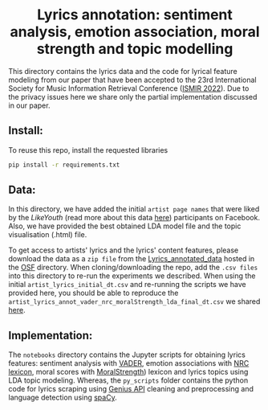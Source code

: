 <h1 align="center">Lyrics annotation: sentiment analysis, emotion association, moral strength and topic modelling</h1>
<div align="center">
</div>

This directory contains the lyrics data and the code for lyrical feature modeling from our paper that have been accepted to the 23rd International Society
for Music Information Retrieval Conference ([ISMIR 2022](https://ismir2022.ismir.net/)).
Due to the privacy issues here we share only the partial implementation discussed in our paper. 

## Install:

To reuse this repo, install the requested libraries  
```bash
pip install -r requirements.txt
```
## Data:
In this directory, we have added the initial `artist page names` that were liked by the _LikeYouth_ (read more about this data [here](https://www.isi.it/media/255)) participants on Facebook.  Also, we have provided the best obtained LDA model file and the topic visualisation (.html) file. 

To get access to artists' lyrics and the lyrics' content features, please download the data as a `zip file` from the [Lyrics_annotated_data](https://osf.io/kftqr/files/osfstorage) hosted in the [OSF](https://osf.io/kftqr/files/osfstorage) directory. When cloning/downloading the repo, add the `.csv files` into this directory to re-run the experiments we described. When using the initial `artist_lyrics_initial_dt.csv` and re-running the scripts we have provided here, you should be able to reproduce the `artist_lyrics_annot_vader_nrc_moralStrength_lda_final_dt.csv` we shared [here](https://osf.io/kftqr/files/osfstorage).

## Implementation:
The `notebooks` directory contains the Jupyter scripts for obtaining lyrics features: 
sentiment analysis with [VADER](https://github.com/cjhutto/vaderSentiment), emotion associations with 
[NRC lexicon](https://saifmohammad.com/WebPages/AccessResource.htm), moral scores with [MoralStrength](\https://github.com/oaraque/moral-foundations)) lexicon and lyrics topics using LDA topic modeling.
Whereas, the `py_scripts` folder contains the python code for lyrics scraping using [Genius API](https://docs.genius.com/) cleaning and preprocessing and language detection using [spaCy](https://spacy.io/).


<!-- ## Citation
```bibtex
@article{preniqi2022lyrics_and_morals,
    title={{"More Than Words": Linking Music Preferences and Moral Values through Lyrics}},
    author={Preniqi, Vjosa and Kalimeri, Kyriaki and Saitis, Charalampos},
    journal={Proceedings of the 23rd International Society for Music Information Retrieval Conference},
    year={2022}
}
```
 -->
